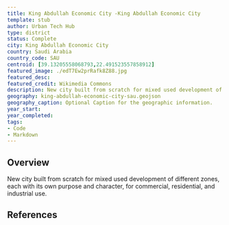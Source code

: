 ```yaml
---
title: King Abdullah Economic City -King Abdullah Economic City 
template: stub
author: Urban Tech Hub
type: district
status: Complete
city: King Abdullah Economic City 
country: Saudi Arabia
country_code: SAU
centroid: [39.13205558068793,22.491523557858912]
featured_image: ./edT7Ew2prRafk8Z88.jpg
featured_desc: 
featured_credit: Wikimedia Commons
description: New city built from scratch for mixed used development of different zones, each with its own purpose and character, for commercial, residential, and industrial use.
geography: king-abdullah-economic-city-sau.geojson
geography_caption: Optional Caption for the geographic information.
year_start:
year_completed:
tags:
- Code
- Markdown
---
```


## Overview
New city built from scratch for mixed used development of different zones, each with its own purpose and character, for commercial, residential, and industrial use.

## References

